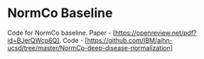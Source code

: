 # NormCo Baseline
Code for NormCo baseline. Paper - [https://openreview.net/pdf?id=BJerQWcp6Q]. Code - [https://github.com/IBM/aihn-ucsd/tree/master/NormCo-deep-disease-normalization]